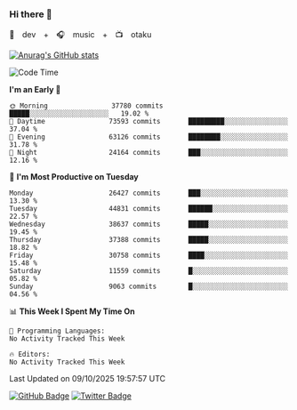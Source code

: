 ### Hi there 👋

🚀　dev　+　🎧　music　+　📺　otaku


[![Anurag's GitHub stats](https://github-readme-stats.vercel.app/api?username=koheitasaka&count_private=true&show_icons=true&theme=monokai)](https://github.com/koheitasaka/github-readme-stats)

<!--START_SECTION:waka-->
![Code Time](http://img.shields.io/badge/Code%20Time-1%2C161%20hrs%2023%20mins-blue)

**I'm an Early 🐤** 

```text
🌞 Morning                37780 commits       █████░░░░░░░░░░░░░░░░░░░░   19.02 % 
🌆 Daytime                73593 commits       █████████░░░░░░░░░░░░░░░░   37.04 % 
🌃 Evening                63126 commits       ████████░░░░░░░░░░░░░░░░░   31.78 % 
🌙 Night                  24164 commits       ███░░░░░░░░░░░░░░░░░░░░░░   12.16 % 
```
📅 **I'm Most Productive on Tuesday** 

```text
Monday                   26427 commits       ███░░░░░░░░░░░░░░░░░░░░░░   13.30 % 
Tuesday                  44831 commits       ██████░░░░░░░░░░░░░░░░░░░   22.57 % 
Wednesday                38637 commits       █████░░░░░░░░░░░░░░░░░░░░   19.45 % 
Thursday                 37388 commits       █████░░░░░░░░░░░░░░░░░░░░   18.82 % 
Friday                   30758 commits       ████░░░░░░░░░░░░░░░░░░░░░   15.48 % 
Saturday                 11559 commits       █░░░░░░░░░░░░░░░░░░░░░░░░   05.82 % 
Sunday                   9063 commits        █░░░░░░░░░░░░░░░░░░░░░░░░   04.56 % 
```


📊 **This Week I Spent My Time On** 

```text
💬 Programming Languages: 
No Activity Tracked This Week

🔥 Editors: 
No Activity Tracked This Week
```


 Last Updated on 09/10/2025 19:57:57 UTC
<!--END_SECTION:waka-->

[![GitHub Badge](https://img.shields.io/badge/GitHub-100000?style=for-the-badge&logo=github&logoColor=white)](https://github.com/koheitasaka)
[![Twitter Badge](https://img.shields.io/badge/Twitter-1DA1F2?style=for-the-badge&logo=twitter&logoColor=white)](https://twitter.com/sleep_asleep_)
